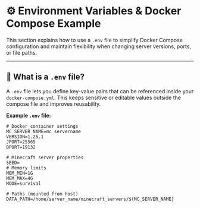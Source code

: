 # ⚙️ Environment Variables & Docker Compose Example

This section explains how to use a `.env` file to simplify Docker Compose configuration and maintain flexibility when changing server versions, ports, or file paths.

---

## 📄 What is a `.env` file?

A `.env` file lets you define key-value pairs that can be referenced inside your `docker-compose.yml`. This keeps sensitive or editable values outside the compose file and improves reusability.

**Example `.env` file:**

```env
# Docker container settings
MC_SERVER_NAME=mc_servername
VERSION=1.25.1
JPORT=25565
BPORT=19132

# Minecraft server properties
SEED=
# Memory limits
MEM_MIN=1G
MEM_MAX=4G
MODE=survival

# Paths (mounted from host)
DATA_PATH=/home/server_name/minecraft_servers/${MC_SERVER_NAME}



